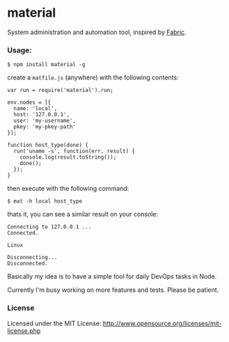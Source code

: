 # material

System administration and automation tool, inspired by [Fabric][1].

### Usage:
```
$ npm install material -g
```

create a `matfile.js` (anywhere) with the following contents:
```
var run = require('material').run;

env.nodes = [{
  name: 'local',
  host: '127.0.0.1',
  user: 'my-username',
  pkey: 'my-pkey-path'
}];

function host_type(done) {
  run('uname -s', function(err, result) {
    console.log(result.toString());
    done();
  });
}
```

then execute with the following command:
```
$ mat -h local host_type
```

thats it, you can see a similar result on your console:
```
Connecting to 127.0.0.1 ...
Connected.

Linux

Disconnecting...
Disconnected.
```

Basically my idea is to have a simple tool for daily DevOps tasks in Node.

Currently I'm busy working on more features and tests. Please be patient.

### License

Licensed under the MIT License: http://www.opensource.org/licenses/mit-license.php

[1]: http://fabfile.org
